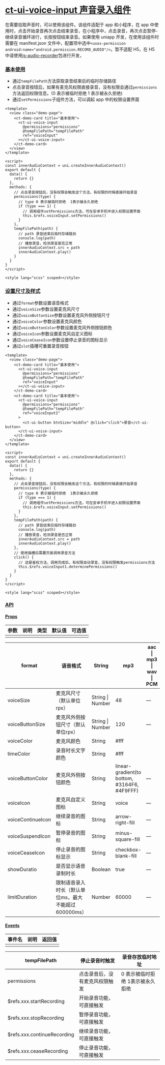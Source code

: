 # [ct-ui-voice-input 声音录入组件](http://mid.chinatowercom.cn:18080/appGuide/ui/voiceInput.html#ct-ui-voice-input-声音录入组件)

在需要拾取声音时，可以使用该组件。该组件适配于 app 和小程序，在 app  中使用时，点击开始录音再次点击结束录音，在小程序中，点击录音，再次点击暂停-继续录音循环进行，长按按钮结束录音。如果使用 uniapp  开发，在使用该组件时需要在 manifest.json 文件中，配置项中选中`<uses-permission android:name="android.permission.RECORD_AUDIO"/>`。暂不适配 H5，在 H5 中请使用[js-audio-recorder](https://www.cnblogs.com/lpkshuai/p/17491846.html)包进行开发，

### [基本使用](http://mid.chinatowercom.cn:18080/appGuide/ui/voiceInput.html#基本使用)

- 通过`tempFilePath`方法获取录音结束后的临时存储路径
- 点击录音按钮后，如果有麦克风权限直接录音，没有权限会通过`permissions`方法返回权限信息。(0 表示被临时拒绝 1 表示被永久拒绝)
- 通过`setPermissions`子组件方法，可以调起 app 中的权限设置界面

```vue
<template>
  <view class="demo-page">
    <ct-demo-card title="基本使用">
      <ct-ui-voice-input
        @permissions="permissions"
        @tempFilePath="tempFilePath"
        ref="voiceInput"
      ></ct-ui-voice-input>
    </ct-demo-card>
  </view>
</template>

<script>
const innerAudioContext = uni.createInnerAudioContext()
export default {
  data() {
    return {}
  },
  methods: {
    // 点击录音按钮后，没有权限会触发这个方法，有权限的时候直接开始录音
    permissions(type) {
      // type 0 表示被临时拒绝  1表示被永久拒绝
      if (type === 1) {
        // 调用组件setPermissions方法，可在安卓手机中进入权限设置界面
        this.$refs.voiceInput.setPermissions()
      }
    },
    tempFilePath(path) {
      // path 录音结束后临时存储路劲
      console.log(path)
      // 播放录音，检测录音是否正常
      innerAudioContext.src = path
      innerAudioContext.play()
    }
  }
}
</script>

<style lang="scss" scoped></style>
```

### [设置尺寸及样式](http://mid.chinatowercom.cn:18080/appGuide/ui/voiceInput.html#设置尺寸及样式)

- 通过`format`参数设置语音格式
- 通过`voiceSize`参数设置麦克风尺寸
- 通过`voiceButtonSize`参数设置麦克风外侧按钮尺寸
- 通过`voiceColor`参数设置麦克风颜色
- 通过`voiceButtonColor`参数设置麦克风外侧按钮颜色
- 通过`voiceIcon`参数设置麦克风自定义图标
- 通过`voiceCeaseIcon`参数设置停止录音的图标显示
- 通过`slot`插槽可重置录音按钮

```vue
<template>
  <view class="demo-page">
    <ct-demo-card title="基本使用">
      <ct-ui-voice-input
        @permissions="permissions"
        @tempFilePath="tempFilePath"
        ref="voiceInput"
      ></ct-ui-voice-input>
    </ct-demo-card>
    <ct-demo-card title="基本使用">
      <ct-ui-voice-input
        @permissions="permissions"
        @tempFilePath="tempFilePath"
        ref="voiceInput1"
      >
        <ct-ui-button btnSize="middle" @click="click">录音</ct-ui-button>
      </ct-ui-voice-input>
    </ct-demo-card>
  </view>
</template>

<script>
const innerAudioContext = uni.createInnerAudioContext()
export default {
  data() {
    return {}
  },
  methods: {
    // 点击录音按钮后，没有权限会触发这个方法，有权限的时候直接开始录音
    permissions(type) {
      // type 0 表示被临时拒绝  1表示被永久拒绝
      if (type === 1) {
        // 调用组件setPermissions方法，可在安卓手机中进入权限设置界面
        this.$refs.voiceInput.setPermissions()
      }
    },
    tempFilePath(path) {
      // path 录音结束后临时存储路劲
      console.log(path)
      // 播放录音，检测录音是否正常
      innerAudioContext.src = path
      innerAudioContext.play()
    },
    // 使用插槽后需要页面调用录音方法
    click() {
      // 这是鉴权方法，调用完成后，有权限自动录音，没有权限触发permissions方法
      this.$refs.voiceInput1.determinePermissions()
    }
  }
}
</script>

<style lang="scss" scoped></style>
```

### [API](http://mid.chinatowercom.cn:18080/appGuide/ui/voiceInput.html#api)

#### [Props](http://mid.chinatowercom.cn:18080/appGuide/ui/voiceInput.html#props)

| 参数 | 说明 | 类型 | 默认值 | 可选值 |
| ---- | ---- | ---- | ------ | ------ |
|      |      |      |        |        |

| format            | 语音格式                                             | String           | mp3                                          | aac \| mp3 \| wav \| PCM |
| ----------------- | ---------------------------------------------------- | ---------------- | -------------------------------------------- | ------------------------ |
| voiceSize         | 麦克风尺寸（默认单位rpx）                            | String \| Number | 48                                           | —                        |
| voiceButtonSize   | 麦克风外侧按钮尺寸（默认单位rpx）                    | String \| Number | 120                                          | —                        |
| voiceColor        | 麦克风颜色                                           | String           | #fff                                         |                          |
| timeColor         | 录音时长文字颜色                                     | String           | #fff                                         |                          |
| voiceButtonColor  | 麦克风外侧按钮颜色                                   | String           | linear-gradient(to bottom, #3164F6, #4F9FFF) | —                        |
| voiceIcon         | 麦克风自定义图标                                     | String           | voice                                        | —                        |
| voiceContinueIcon | 继续录音的图标                                       | String           | arrow-right-fill                             | —                        |
| voiceSuspendIcon  | 暂停录音的图标                                       | String           | minus-square-fill                            | —                        |
| voiceCeaseIcon    | 停止录音的图标显示                                   | String           | checkbox-blank-fill                          | —                        |
| showDuratio       | 是否显示语音录制时长                                 | Boolean          | true                                         | —                        |
| limitDuration     | 限制语音录入时长（默认单位ms，最大不能超过600000ms） | Number           | 60000                                        | —                        |

#### [Events](http://mid.chinatowercom.cn:18080/appGuide/ui/voiceInput.html#events)

| 事件名 | 说明 | 返回值 |
| ------ | ---- | ------ |
|        |      |        |

| tempFilePath                | 停止录音时触发                 | 录音存放临时地址                  |
| --------------------------- | ------------------------------ | --------------------------------- |
| permissions                 | 点击录音后，没有麦克风权限触发 | 0 表示被临时拒绝  1表示被永久拒绝 |
| $refs.xxx.startRecording    | 开始录音功能，可直接触发       |                                   |
| $refs.xxx.stopRecording     | 暂停录音功能，可直接触发       |                                   |
| $refs.xxx.continueRecording | 继续录音功能，可直接触发       |                                   |
| $refs.xxx.ceaseRecording    | 停止录音功能，可直接触发       |                                   |